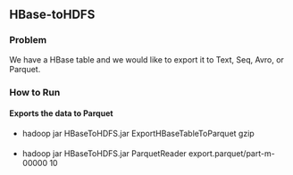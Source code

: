 HBase-toHDFS
-----------------------------

### Problem
We have a HBase table and we would like to export it to Text, Seq, Avro, or Parquet.

### How to Run

#### Exports the data to Parquet
* hadoop jar HBaseToHDFS.jar ExportHBaseTableToParquet gzip

####
* hadoop jar HBaseToHDFS.jar ParquetReader export.parquet/part-m-00000 10

